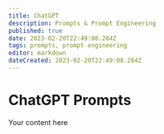 ```yaml
---
title: ChatGPT
description: Prompts & Prompt Engineering
published: true
date: 2023-02-20T22:49:08.284Z
tags: prompts, prompt engineering
editor: markdown
dateCreated: 2023-02-20T22:49:08.284Z
---
```


# ChatGPT Prompts
Your content here